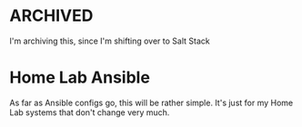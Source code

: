 # ARCHIVED

I'm archiving this, since I'm shifting over to Salt Stack

# Home Lab Ansible

As far as Ansible configs go, this will be rather simple. It's just for my Home Lab systems that don't change very much.
